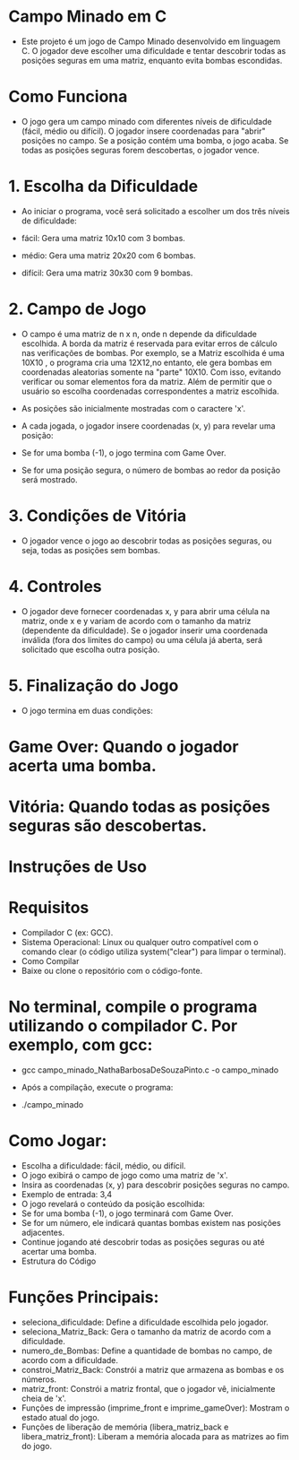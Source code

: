# Campo Minado em C
- Este projeto é um jogo de Campo Minado desenvolvido em linguagem C. O jogador deve escolher uma dificuldade e tentar descobrir todas as posições seguras em uma matriz, enquanto evita bombas escondidas.

# Como Funciona
- O jogo gera um campo minado com diferentes níveis de dificuldade (fácil, médio ou difícil). O jogador insere coordenadas para "abrir" posições no campo. Se a posição contém uma bomba, o jogo acaba. Se todas as posições seguras forem descobertas, o jogador vence.

# 1. Escolha da Dificuldade
- Ao iniciar o programa, você será solicitado a escolher um dos três níveis de dificuldade:

- fácil: Gera uma matriz 10x10 com 3 bombas.
- médio: Gera uma matriz 20x20 com 6 bombas.
- difícil: Gera uma matriz 30x30 com 9 bombas.
# 2. Campo de Jogo
- O campo é uma matriz de n x n, onde n depende da dificuldade escolhida. A borda da matriz é reservada para evitar erros de cálculo nas verificações de bombas.
Por exemplo, se a Matriz escolhida é uma 10X10 , o programa cria uma 12X12,no entanto, ele gera bombas em coordenadas aleatorias somente na "parte" 10X10. Com isso,
evitando verificar ou somar elementos fora da matriz. Além de permitir que o usuário so escolha coordenadas correspondentes a matriz escolhida.

- As posições são inicialmente mostradas com o caractere 'x'.
- A cada jogada, o jogador insere coordenadas (x, y) para revelar uma posição:
- Se for uma bomba (-1), o jogo termina com Game Over.
- Se for uma posição segura, o número de bombas ao redor da posição será mostrado.
# 3. Condições de Vitória
- O jogador vence o jogo ao descobrir todas as posições seguras, ou seja, todas as posições sem bombas.

# 4. Controles
- O jogador deve fornecer coordenadas x, y para abrir uma célula na matriz, onde x e y variam de acordo com o tamanho da matriz (dependente da dificuldade).
Se o jogador inserir uma coordenada inválida (fora dos limites do campo) ou uma célula já aberta, será solicitado que escolha outra posição.

# 5. Finalização do Jogo
- O jogo termina em duas condições:

# Game Over: Quando o jogador acerta uma bomba.
# Vitória: Quando todas as posições seguras são descobertas.
# Instruções de Uso
# Requisitos
- Compilador C (ex: GCC).
- Sistema Operacional: Linux ou qualquer outro compatível com o comando clear (o código utiliza system("clear") para limpar o terminal).
- Como Compilar
- Baixe ou clone o repositório com o código-fonte.

# No terminal, compile o programa utilizando o compilador C. Por exemplo, com gcc:

- gcc campo_minado_NathaBarbosaDeSouzaPinto.c -o campo_minado

- Após a compilação, execute o programa:

- ./campo_minado

# Como Jogar:

- Escolha a dificuldade: fácil, médio, ou difícil.
- O jogo exibirá o campo de jogo como uma matriz de 'x'.
- Insira as coordenadas (x, y) para descobrir posições seguras no campo.
- Exemplo de entrada: 3,4
- O jogo revelará o conteúdo da posição escolhida:
- Se for uma bomba (-1), o jogo terminará com Game Over.
- Se for um número, ele indicará quantas bombas existem nas posições adjacentes.
- Continue jogando até descobrir todas as posições seguras ou até acertar uma bomba.
- Estrutura do Código
# Funções Principais:
- seleciona_dificuldade: Define a dificuldade escolhida pelo jogador.
- seleciona_Matriz_Back: Gera o tamanho da matriz de acordo com a dificuldade.
- numero_de_Bombas: Define a quantidade de bombas no campo, de acordo com a dificuldade.
- constroi_Matriz_Back: Constrói a matriz que armazena as bombas e os números.
- matriz_front: Constrói a matriz frontal, que o jogador vê, inicialmente cheia de 'x'.
- Funções de impressão (imprime_front e imprime_gameOver): Mostram o estado atual do jogo.
- Funções de liberação de memória (libera_matriz_back e libera_matriz_front): Liberam a memória alocada para as matrizes ao fim do jogo.


